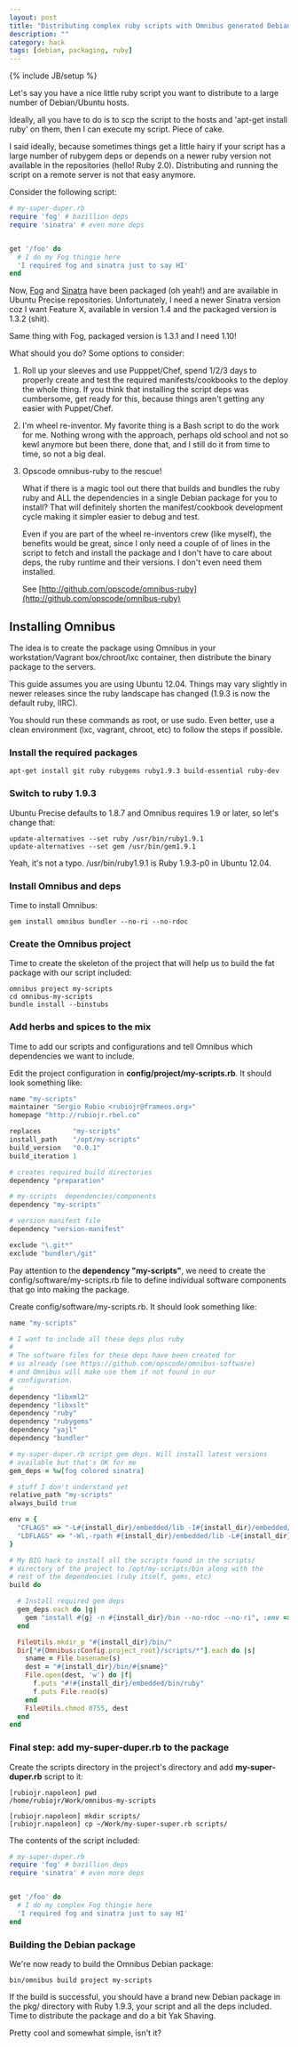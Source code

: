 ```yaml
---
layout: post
title: "Distributing complex ruby scripts with Omnibus generated Debian packages"
description: ""
category: hack
tags: [debian, packaging, ruby]
---
```

{% include JB/setup %}

Let's say you have a nice little ruby script you want to distribute to a 
large number of Debian/Ubuntu hosts. 

Ideally, all you have to do is to scp the script to the hosts 
and 'apt-get install ruby' on them, then I can execute my script.
Piece of cake.

I said ideally, because sometimes things get a little hairy if your script 
has a large number of rubygem deps or depends on a newer ruby version
not available in the repositories (hello! Ruby 2.0). Distributing and running 
the script on a remote server is not that easy anymore.

Consider the following script:

```ruby
# my-super-duper.rb
require 'fog' # bazillion deps
require 'sinatra' # even more deps


get '/foo' do
  # I do my Fog thingie here
  'I required fog and sinatra just to say HI'
end
```

Now, [Fog](https://github.com/fog/fog) and [Sinatra](http://sinatrarb.com) have been packaged (oh yeah!) and are available
in Ubuntu Precise repositories. Unfortunately, I need a newer Sinatra
version coz I want Feature X, available in version 1.4 and the packaged
version is 1.3.2 (shit).

Same thing with Fog, packaged version is 1.3.1 and I need 1.10!

What should you do? Some options to consider:

1. Roll up your sleeves and use Pupppet/Chef, spend 1/2/3 days to properly
   create and test the required manifests/cookbooks to the deploy the 
   whole thing. If you think that installing the script deps was cumbersome,
   get ready for this, because things aren't getting any easier with 
   Puppet/Chef.

2. I'm wheel re-inventor. My favorite thing is a Bash script to do the 
   work for me.
   Nothing wrong with the approach, perhaps old school and not
   so kewl anymore but been there, done that, and I still do it from time
   to time, so not a big deal.

3. Opscode omnibus-ruby to the rescue! 

   What if there is a magic tool out there that builds and bundles the ruby 
   ruby and ALL the dependencies in a single Debian package for you to install?
   That will definitely shorten the manifest/cookbook development cycle
   making it simpler easier to debug and test. 
   
   Even if you are part of the wheel re-inventors crew (like myself), the
   benefits would be great, since I only need a couple of of lines in the
   script to fetch and install the package and I don't have to care about
   deps, the ruby runtime and their versions. I don't even need them
   installed.

   See [http://github.com/opscode/omnibus-ruby](http://github.com/opscode/omnibus-ruby)

## Installing Omnibus

The idea is to create the package using Omnibus in your 
workstation/Vagrant box/chroot/lxc container, then distribute the binary 
package to the servers.

This guide assumes you are using Ubuntu 12.04. Things may vary slightly
in newer releases since the ruby landscape has changed (1.9.3 is
now the default ruby, IIRC).

You should run these commands as root, or use sudo. Even better, use a
clean environment (lxc, vagrant, chroot, etc) to follow the steps if
possible.

### Install the required packages

    apt-get install git ruby rubygems ruby1.9.3 build-essential ruby-dev

### Switch to ruby 1.9.3

Ubuntu Precise defaults to 1.8.7 and Omnibus requires 1.9 or later, so
let's change that:

    update-alternatives --set ruby /usr/bin/ruby1.9.1
    update-alternatives --set gem /usr/bin/gem1.9.1

Yeah, it's not a typo. /usr/bin/ruby1.9.1 is Ruby 1.9.3-p0 in Ubuntu 12.04.

### Install Omnibus and deps

Time to install Omnibus:

    gem install omnibus bundler --no-ri --no-rdoc

### Create the Omnibus project

Time to create the skeleton of the project that will help us to build
the fat package with our script included:

    omnibus project my-scripts
    cd omnibus-my-scripts
    bundle install --binstubs

### Add herbs and spices to the mix

Time to add our scripts and configurations and tell Omnibus which 
dependencies we want to include.

Edit the project configuration in **config/project/my-scripts.rb**. It should
look something like:

```ruby
name "my-scripts"
maintainer "Sergio Rubio <rubiojr@frameos.org>"
homepage "http://rubiojr.rbel.co"

replaces        "my-scripts"
install_path    "/opt/my-scripts"
build_version   "0.0.1"
build_iteration 1

# creates required build directories
dependency "preparation"

# my-scripts  dependencies/components
dependency "my-scripts"

# version manifest file
dependency "version-manifest"

exclude "\.git*"
exclude "bundler\/git"
```

Pay attention to the **dependency "my-scripts"**, we need to create the
config/software/my-scripts.rb file to define individual software 
components that go into making the package.

Create config/software/my-scripts.rb. It should look something like:

```ruby
name "my-scripts"

# I want to include all these deps plus ruby
# 
# The software files for these deps have been created for
# us already (see https://github.com/opscode/omnibus-software)
# and Omnibus will make use them if not found in our
# configuration.
#
dependency "libxml2"
dependency "libxslt"
dependency "ruby"
dependency "rubygems"
dependency "yajl"
dependency "bundler"

# my-super-duper.rb script gem deps. Will install latest versions
# available but that's OK for me
gem_deps = %w[fog colored sinatra]

# stuff I don't understand yet
relative_path "my-scripts"
always_build true

env = {
  "CFLAGS" => "-L#{install_dir}/embedded/lib -I#{install_dir}/embedded/include",
  "LDFLAGS" => "-Wl,-rpath #{install_dir}/embedded/lib -L#{install_dir}/embedded/lib -I#{install_dir}/embedded/include"
}

# My BIG hack to install all the scripts found in the scripts/
# directory of the project to /opt/my-scripts/bin along with the
# rest of the dependencies (ruby itself, gems, etc)
build do

  # Install required gem deps
  gem_deps.each do |g|
    gem "install #{g} -n #{install_dir}/bin --no-rdoc --no-ri", :env => env
  end

  FileUtils.mkdir_p "#{install_dir}/bin/"
  Dir["#{Omnibus::Config.project_root}/scripts/*"].each do |s|
    sname = File.basename(s)
    dest = "#{install_dir}/bin/#{sname}"
    File.open(dest, 'w') do |f|
      f.puts "#!#{install_dir}/embedded/bin/ruby"
      f.puts File.read(s)
    end
    FileUtils.chmod 0755, dest
  end
end
```

### Final step: add my-super-duper.rb to the package

Create the scripts directory in the project's directory and
add **my-super-duper.rb** script to it:
    
    [rubiojr.napoleon] pwd
    /home/rubiojr/Work/omnibus-my-scripts

    [rubiojr.napoleon] mkdir scripts/
    [rubiojr.napoleon] cp ~/Work/my-super-super.rb scripts/

The contents of the script included:

```ruby
# my-super-duper.rb
require 'fog' # bazillion deps
require 'sinatra' # even more deps


get '/foo' do
  # I do my complex Fog thingie here
  'I required fog and sinatra just to say HI'
end
```

### Building the Debian package

We're now ready to build the Omnibus Debian package:

    bin/omnibus build project my-scripts

If the build is successful, you should have a brand new Debian
package in the pkg/ directory with Ruby 1.9.3, your script and all 
the deps included. Time to distribute the package and do a bit Yak Shaving.

Pretty cool and somewhat simple, isn't it?
